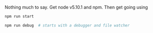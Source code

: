 Nothing much to say. Get node v5.10.1 and npm. Then get going using

```bash
npm run start

npm run debug  # starts with a debugger and file watcher
```
